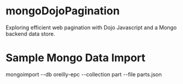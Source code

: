 mongoDojoPagination
===================

Exploring efficient web pagination with Dojo Javascript and a Mongo backend data store.

Sample Mongo Data Import
===================
mongoimport --db oreilly-epc --collection part --file parts.json
